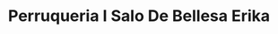 ---
title: "Perruqueria I Salo De Bellesa Erika"
url: /torrent/perruqueria-i-salo-de-bellesa-erika/
shop: Friseur
---